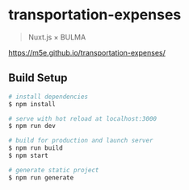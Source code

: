 # transportation-expenses

> Nuxt.js × BULMA

https://m5e.github.io/transportation-expenses/

## Build Setup

``` bash
# install dependencies
$ npm install

# serve with hot reload at localhost:3000
$ npm run dev

# build for production and launch server
$ npm run build
$ npm start

# generate static project
$ npm run generate
```

